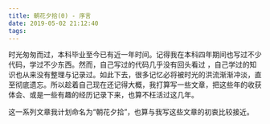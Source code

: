 ```yaml
---
title: 朝花夕拾(0) - 序言
date: 2019-05-02 21:12:40
tags:
---
```


时光匆匆而过，本科毕业至今已有近一年时间。记得我在本科四年期间也写过不少代码，学过不少东西。然而，自己写过的代码几乎没有回头看过 ，自己学过的知识也从来没有整理与记录过。如此下去，很多记忆必将被时光的洪流渐渐冲淡，直至彻底遗忘。所以趁着自己现在还记得大概，我打算写一些文章，把这些年的收获体会、或是一些有趣的经历记录下来，也算不枉活过这几年。

这一系列文章我计划命名为“朝花夕拾”，也算与我写这些文章的初衷比较接近。

